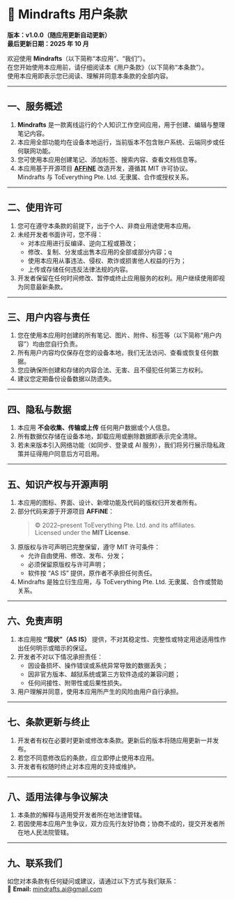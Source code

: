 # 📝 Mindrafts 用户条款

**版本：v1.0.0（随应用更新自动更新）**  
**最后更新日期：2025 年 10 月**

欢迎使用 **Mindrafts**（以下简称“本应用”、“我们”）。  
在您开始使用本应用前，请仔细阅读本《用户条款》（以下简称“本条款”）。  
使用本应用即表示您已阅读、理解并同意本条款的全部内容。

---

## 一、服务概述

1. **Mindrafts** 是一款离线运行的个人知识工作空间应用，用于创建、编辑与整理笔记内容。
2. 本应用全部功能均在设备本地运行，当前版本不包含账户系统、云端同步或任何联网功能。
3. 您可使用本应用创建笔记、添加标签、搜索内容、查看文档信息等。
4. 本应用基于开源项目 [**AFFiNE**](https://github.com/toeverything/AFFiNE) 改造开发，遵循其 MIT 许可协议。  
   Mindrafts 与 ToEverything Pte. Ltd. 无隶属、合作或授权关系。

---

## 二、使用许可

1. 您可在遵守本条款的前提下，出于个人、非商业用途使用本应用。
2. 未经开发者书面许可，您不得：
   - 对本应用进行反编译、逆向工程或篡改；
   - 修改、复制、分发或出售本应用的全部或部分内容；q
   - 使用本应用从事违法、侵权、欺诈或损害他人权益的行为；
   - 上传或存储任何违反法律法规的内容。
3. 开发者保留在任何时间修改、暂停或终止应用服务的权利。用户继续使用即视为同意最新条款。

---

## 三、用户内容与责任

1. 您在使用本应用时创建的所有笔记、图片、附件、标签等（以下简称“用户内容”）均由您自行负责。
2. 所有用户内容均仅保存在您的设备本地，我们无法访问、查看或恢复任何数据。
3. 您应确保所创建和存储的内容合法、无害、且不侵犯任何第三方权利。
4. 建议您定期备份设备数据以防遗失。

---

## 四、隐私与数据

1. 本应用 **不会收集、传输或上传** 任何用户数据或个人信息。
2. 所有数据仅存储在设备本地，卸载应用或删除数据即表示完全清除。
3. 若未来版本引入网络功能（如同步、登录或 AI 服务），我们将另行展示隐私政策并征得用户同意后方可启用。

---

## 五、知识产权与开源声明

1. 本应用的图标、界面、设计、新增功能及代码的版权归开发者所有。
2. 部分代码来源于开源项目 **AFFiNE**：
   > © 2022–present ToEverything Pte. Ltd. and its affiliates.  
   > Licensed under the **MIT License**.
3. 原版权与许可声明已完整保留，遵守 MIT 许可条件：
   - 允许自由使用、修改、发布、分发；
   - 必须保留原版权与许可声明；
   - 软件按 “AS IS” 提供，原作者不承担任何责任。
4. Mindrafts 是独立衍生应用，与 ToEverything Pte. Ltd. 无隶属、合作或赞助关系。

---

## 六、免责声明

1. 本应用按 **“现状”（AS IS）** 提供，不对其稳定性、完整性或特定用途适用性作出任何明示或暗示的保证。
2. 开发者不对以下情况承担责任：
   - 因设备损坏、操作错误或系统异常导致的数据丢失；
   - 因非官方版本、越狱系统或第三方软件造成的兼容问题；
   - 任何间接性、附带性或后果性损失。
3. 用户理解并同意，使用本应用所产生的风险由用户自行承担。

---

## 七、条款更新与终止

1. 开发者有权在必要时更新或修改本条款。更新后的版本将随应用更新一并发布。
2. 若您不同意修改后的条款，应立即停止使用本应用。
3. 开发者有权随时终止对本应用的支持或维护。

---

## 八、适用法律与争议解决

1. 本条款的解释与适用受开发者所在地法律管辖。
2. 若因使用本应用产生争议，双方应先行友好协商；协商不成的，提交开发者所在地人民法院管辖。

---

## 九、联系我们

如您对本条款有任何疑问或建议，请通过以下方式与我们联系：  
📧 **Email:** mindrafts.ai@gmail.com
